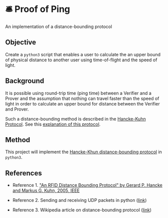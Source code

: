 <!DOCTYPE html>
<meta charset="utf-8">

# 🛎 Proof of Ping

An implementation of a distance-bounding protocol


## Objective

Create a `python3` script that enables a user to calculate the an upper bound of physical distance to another user using time-of-flight and the speed of light.


## Background

It is possible using round-trip time (ping time) between a Verifier and a Prover and the assumption that nothing can travel faster than the speed of light in order to calculate an upper bound for distance between the Verifier and Prover.

Such a distance-bounding method is described in the [Hancke-Kuhn Protocol][hancke_2005_dbp]. See this [explanation of this protocol](http://reboil.com/blog/0020190815T064636Z..hancke-kuhn_dbp_explanation.html).


## Method

This project will implement the [Hancke-Khun distance-bounding protocol][hancke_2005_dbp] in `python3`.


## References

* Reference 1. ["An RFID Distance Bounding Protocol" by Gerard P. Hancke and Markus G. Kuhn, 2005, IEEE][hancke_2005_dbp]

* Reference 2. Sending and receiving UDP packets in python ([link][eforbes_20170415_udppython])

* Reference 3. Wikipedia article on distance-bounding protocol ([link][wp_2019_dbp])


[hancke_2005_dbp]: https://web.archive.org/web/20170810181543/http://www.cl.cam.ac.uk/~mgk25/sc2005-distance.pdf

[eforbes_20170415_udppython]: https://tutorialedge.net/python/udp-client-server-python/

[wp_2019_dbp]: https://en.wikipedia.org/wiki/Distance-bounding_protocol

[bipm_2006_si]: https://web.archive.org/web/20190810173159/https://www.bipm.org/utils/common/pdf/si_brochure_8_en.pdf

[wp_2019_bdf]: https://en.wikibooks.org/wiki/Statistics/Distributions/Binomial

